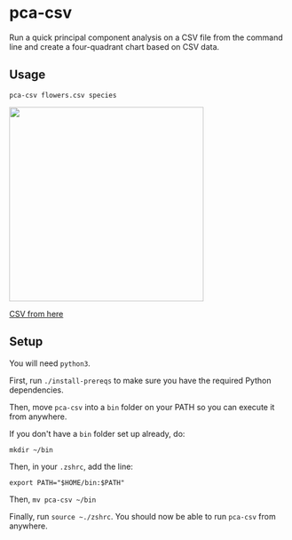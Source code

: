 # pca-csv

Run a quick principal component analysis on a CSV file from the command line and create a four-quadrant chart based on CSV data.

## Usage

```pca-csv flowers.csv species```

<img src="assets/flowers_pca.png" width="350">

[CSV from here](https://github.com/vizydrop/data-samples/blob/master/flowers.csv)

## Setup

You will need `python3`.

First, run `./install-prereqs` to make sure you have the required Python dependencies.

Then, move `pca-csv` into a `bin` folder on your PATH so you can execute it from anywhere.

If you don't have a `bin` folder set up already, do:

`mkdir ~/bin`

Then, in your `.zshrc`, add the line:

`export PATH="$HOME/bin:$PATH"`

Then, `mv pca-csv ~/bin`

Finally, run `source ~./zshrc`. You should now be able to run `pca-csv` from anywhere.
